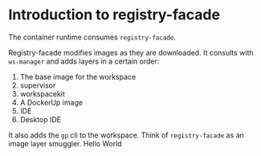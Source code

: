 # Introduction to registry-facade

The container runtime consumes `registry-facade`.

Registry-facade modifies images as they are downloaded. It consults with `ws-manager` and adds layers in a certain order:

1. The base image for the workspace
2. supervisor
3. workspacekit
4. A DockerUp image
5. IDE
6. Desktop IDE

It also adds the `gp` cli to the workspace. Think of `registry-facade` as an image layer smuggler.
Hello World
